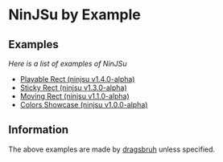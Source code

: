 # NinJSu by Example

## Examples

_Here is a list of examples of NinJSu_

- [Playable Rect (ninjsu v1.4.0-alpha)](./playable_rect/)
- [Sticky Rect (ninjsu v1.3.0-alpha)](./sticky_rect/)
- [Moving Rect (ninjsu v1.1.0-alpha)](./moving_rect/)
- [Colors Showcase (ninjsu v1.0.0-alpha)](./color_showcase/)

## Information

The above examples are made by [dragsbruh](http://github.com/dragsbruh) unless specified.
